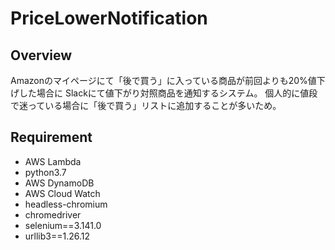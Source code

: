 # PriceLowerNotification

## Overview
Amazonのマイページにて「後で買う」に入っている商品が前回よりも20%値下げした場合に
Slackにて値下がり対照商品を通知するシステム。
個人的に値段で迷っている場合に「後で買う」リストに追加することが多いため。

## Requirement
- AWS Lambda
- python3.7
- AWS DynamoDB
- AWS Cloud Watch
- headless-chromium
- chromedriver
- selenium==3.141.0
- urllib3==1.26.12
